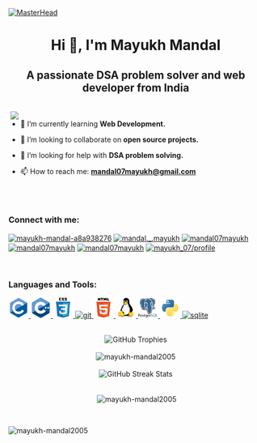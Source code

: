 [![MasterHead](https://camo.githubusercontent.com/4c3fd71b359cd5dfadc21247cde8f16ecbe5d41db8ac79ef28e3091ab02a8bef/68747470733a2f2f6d69722d73332d63646e2d63662e626568616e63652e6e65742f70726f6a6563745f6d6f64756c65732f6d61785f313230302f3831626234623136353638343031392e363430623630333864313333652e676966)](https://github.com/Mayukh-Mandal2005)
<h1 align="center">Hi 👋, I'm Mayukh Mandal</h1>
<h2 align="center">A passionate DSA problem solver and web developer from India</h2>

<br>

<img align="right" style="float:right; width: 500px;" src="https://images-wixmp-ed30a86b8c4ca887773594c2.wixmp.com/f/c83c004e-1370-4756-88e5-4071de797088/dgdq8br-09cc7ad6-a021-47a5-b0e0-917b12b0f7a7.gif?token=eyJ0eXAiOiJKV1QiLCJhbGciOiJIUzI1NiJ9.eyJzdWIiOiJ1cm46YXBwOjdlMGQxODg5ODIyNjQzNzNhNWYwZDQxNWVhMGQyNmUwIiwiaXNzIjoidXJuOmFwcDo3ZTBkMTg4OTgyMjY0MzczYTVmMGQ0MTVlYTBkMjZlMCIsIm9iaiI6W1t7InBhdGgiOiJcL2ZcL2M4M2MwMDRlLTEzNzAtNDc1Ni04OGU1LTQwNzFkZTc5NzA4OFwvZGdkcThici0wOWNjN2FkNi1hMDIxLTQ3YTUtYjBlMC05MTdiMTJiMGY3YTcuZ2lmIn1dXSwiYXVkIjpbInVybjpzZXJ2aWNlOmZpbGUuZG93bmxvYWQiXX0.tqRMtE-b2QiI2nnefNxSDMJvZCcYqFmq2ccg_Xfzqb8">

- 🌱 I’m currently learning **Web Development.**

- 👯 I’m looking to collaborate on **open source projects.**

- 🤝 I’m looking for help with **DSA problem solving.**

- 📫 How to reach me: **mandal07mayukh@gmail.com**


<br>

<br>


<h3 align="left">Connect with me:</h3>
<p align="left">
<a href="https://linkedin.com/in/mayukh-mandal-a8a938276" target="blank"><img align="center" src="https://raw.githubusercontent.com/rahuldkjain/github-profile-readme-generator/master/src/images/icons/Social/linked-in-alt.svg" alt="mayukh-mandal-a8a938276" height="30" width="40" /></a>
<a href="https://instagram.com/mandal._.mayukh" target="blank"><img align="center" src="https://raw.githubusercontent.com/rahuldkjain/github-profile-readme-generator/master/src/images/icons/Social/instagram.svg" alt="mandal._.mayukh" height="30" width="40" /></a>
<a href="https://www.hackerrank.com/mandal07mayukh" target="blank"><img align="center" src="https://raw.githubusercontent.com/rahuldkjain/github-profile-readme-generator/master/src/images/icons/Social/hackerrank.svg" alt="mandal07mayukh" height="30" width="40" /></a>
<a href="https://codeforces.com/profile/mandal07mayukh" target="blank"><img align="center" src="https://raw.githubusercontent.com/rahuldkjain/github-profile-readme-generator/master/src/images/icons/Social/codeforces.svg" alt="mandal07mayukh" height="30" width="40" /></a>
<a href="https://www.leetcode.com/mandal07mayukh" target="blank"><img align="center" src="https://raw.githubusercontent.com/rahuldkjain/github-profile-readme-generator/master/src/images/icons/Social/leet-code.svg" alt="mandal07mayukh" height="30" width="40" /></a>
<a href="https://auth.geeksforgeeks.org/user/mayukh_07/profile" target="blank"><img align="center" src="https://raw.githubusercontent.com/rahuldkjain/github-profile-readme-generator/master/src/images/icons/Social/geeks-for-geeks.svg" alt="mayukh_07/profile" height="30" width="40" /></a>
</p>

<br>
<h3 align="left">Languages and Tools:</h3>
<p align="left"> <a href="https://www.cprogramming.com/" target="_blank" rel="noreferrer"> <img src="https://raw.githubusercontent.com/devicons/devicon/master/icons/c/c-original.svg" alt="c" width="40" height="40"/> </a> <a href="https://www.w3schools.com/cpp/" target="_blank" rel="noreferrer"> <img src="https://raw.githubusercontent.com/devicons/devicon/master/icons/cplusplus/cplusplus-original.svg" alt="cplusplus" width="40" height="40"/> </a> <a href="https://www.w3schools.com/css/" target="_blank" rel="noreferrer"> <img src="https://raw.githubusercontent.com/devicons/devicon/master/icons/css3/css3-original-wordmark.svg" alt="css3" width="40" height="40"/> </a> <a href="https://git-scm.com/" target="_blank" rel="noreferrer"> <img src="https://www.vectorlogo.zone/logos/git-scm/git-scm-icon.svg" alt="git" width="40" height="40"/> </a> <a href="https://www.w3.org/html/" target="_blank" rel="noreferrer"> <img src="https://raw.githubusercontent.com/devicons/devicon/master/icons/html5/html5-original-wordmark.svg" alt="html5" width="40" height="40"/> </a> <a href="https://www.linux.org/" target="_blank" rel="noreferrer"> <img src="https://raw.githubusercontent.com/devicons/devicon/master/icons/linux/linux-original.svg" alt="linux" width="40" height="40"/> </a> <a href="https://www.postgresql.org" target="_blank" rel="noreferrer"> <img src="https://raw.githubusercontent.com/devicons/devicon/master/icons/postgresql/postgresql-original-wordmark.svg" alt="postgresql" width="40" height="40"/> </a> <a href="https://www.python.org" target="_blank" rel="noreferrer"> <img src="https://raw.githubusercontent.com/devicons/devicon/master/icons/python/python-original.svg" alt="python" width="40" height="40"/> </a> <a href="https://www.sqlite.org/" target="_blank" rel="noreferrer"> <img src="https://www.vectorlogo.zone/logos/sqlite/sqlite-icon.svg" alt="sqlite" width="40" height="40"/> </a> </p>

<br>


<div align="center">
  <img src="https://github-profile-trophy.vercel.app/?username=mayukh-mandal2005&theme=radical&no-frame=true&margin-w=15" alt="GitHub Trophies" />
</div>


<br>

<div align="center">
  <img src="https://github-readme-stats.vercel.app/api/top-langs?username=mayukh-mandal2005&show_icons=true&theme=onedark&locale=en" alt="mayukh-mandal2005" />
</div>
<br>
<div align="center">
  <img src="https://github-readme-streak-stats.herokuapp.com/?user=mayukh-mandal2005&theme=onedark" alt="GitHub Streak Stats" />
</div>
<br>
<div align="center">
  <p>&nbsp;<img align="center" src="https://github-readme-stats.vercel.app/api?username=mayukh-mandal2005&show_icons=true&theme=onedark&locale=en" alt="mayukh-mandal2005" /></p>
</div>

<br>

<p align="left"> <img src="https://komarev.com/ghpvc/?username=mayukh-mandal2005&label=Profile%20views&color=0e75b6&style=flat" alt="mayukh-mandal2005" /> </p>
